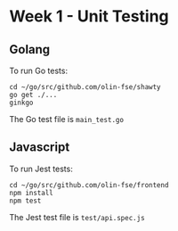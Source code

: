 # Week 1 - Unit Testing

## Golang

To run Go tests:

```
cd ~/go/src/github.com/olin-fse/shawty
go get ./...
ginkgo
```

The Go test file is `main_test.go`

## Javascript

To run Jest tests:

```
cd ~/go/src/github.com/olin-fse/frontend
npm install
npm test
```

The Jest test file is `test/api.spec.js`